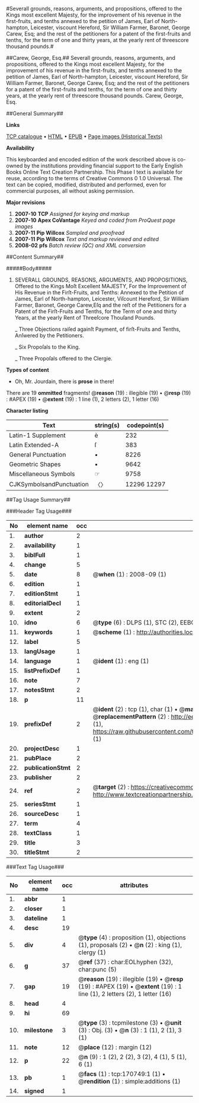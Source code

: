 #Severall grounds, reasons, arguments, and propositions, offered to the Kings most excellent Majesty, for the improvement of his revenue in the first-fruits, and tenths annexed to the petition of James, Earl of North-hampton, Leicester, viscount Hereford, Sir William Farmer, Baronet, George Carew, Esq; and the rest of the petitioners for a patent of the first-fruits and tenths, for the term of one and thirty years, at the yearly rent of threescore thousand pounds.#

##Carew, George, Esq.##
Severall grounds, reasons, arguments, and propositions, offered to the Kings most excellent Majesty, for the improvement of his revenue in the first-fruits, and tenths annexed to the petition of James, Earl of North-hampton, Leicester, viscount Hereford, Sir William Farmer, Baronet, George Carew, Esq; and the rest of the petitioners for a patent of the first-fruits and tenths, for the term of one and thirty years, at the yearly rent of threescore thousand pounds.
Carew, George, Esq.

##General Summary##

**Links**

[TCP catalogue](http://www.ota.ox.ac.uk/tcp/)  • 
[HTML](http://tei.it.ox.ac.uk/tcp/Texts-HTML/free/A80/A80231.html)  • 
[EPUB](http://tei.it.ox.ac.uk/tcp/Texts-EPUB/free/A80/A80231.epub) • 
[Page images (Historical Texts)](https://data.historicaltexts.jisc.ac.uk/view?pubId=eebo-99896593e&pageId=eebo-99896593e-170749-1)

**Availability**

This keyboarded and encoded edition of the
	       work described above is co-owned by the institutions
	       providing financial support to the Early English Books
	       Online Text Creation Partnership. This Phase I text is
	       available for reuse, according to the terms of Creative
	       Commons 0 1.0 Universal. The text can be copied,
	       modified, distributed and performed, even for
	       commercial purposes, all without asking permission.

**Major revisions**

1. __2007-10__ __TCP__ *Assigned for keying and markup*
1. __2007-10__ __Apex CoVantage__ *Keyed and coded from ProQuest page images*
1. __2007-11__ __Pip Willcox__ *Sampled and proofread*
1. __2007-11__ __Pip Willcox__ *Text and markup reviewed and edited*
1. __2008-02__ __pfs__ *Batch review (QC) and XML conversion*

##Content Summary##

#####Body#####

1. SEVERALL GROUNDS, REASONS, ARGUMENTS, AND PROPOSITIONS, Offered to the Kings Moſt Excellent MAJESTY, For the Improvement of His Revenue in the Firſt-Fruits, and Tenths: Annexed to the Petition of James, Earl of North-hampton, Leicester, Viſcount Hereford, Sir William Farmer, Baronet, George Carew,Eſq and the reſt of the Petitioners for a Patent of the Firſt-Fruits and Tenths, for the Term of one and thirty Years, at the yearly Rent of Threeſcore Thouſand Pounds.

    _ Three Objections raiſed againſt Payment, of firſt-Fruits and Tenths, Anſwered by the Petitioners.

    _ Six Propoſals to the King.

    _ Three Propoſals offered to the Clergie.

**Types of content**

  * Oh, Mr. Jourdain, there is **prose** in there!

There are 19 **ommitted** fragments! 
 @__reason__ (19) : illegible (19)  •  @__resp__ (19) : #APEX (19)  •  @__extent__ (19) : 1 line (1), 2 letters (2), 1 letter (16)

**Character listing**


|Text|string(s)|codepoint(s)|
|---|---|---|
|Latin-1 Supplement|è|232|
|Latin Extended-A|ſ|383|
|General Punctuation|•|8226|
|Geometric Shapes|▪|9642|
|Miscellaneous Symbols|☞|9758|
|CJKSymbolsandPunctuation|〈〉|12296 12297|

##Tag Usage Summary##

###Header Tag Usage###

|No|element name|occ|attributes|
|---|---|---|---|
|1.|__author__|2||
|2.|__availability__|1||
|3.|__biblFull__|1||
|4.|__change__|5||
|5.|__date__|8| @__when__ (1) : 2008-09 (1)|
|6.|__edition__|1||
|7.|__editionStmt__|1||
|8.|__editorialDecl__|1||
|9.|__extent__|2||
|10.|__idno__|6| @__type__ (6) : DLPS (1), STC (2), EEBO-CITATION (1), PROQUEST (1), VID (1)|
|11.|__keywords__|1| @__scheme__ (1) : http://authorities.loc.gov/ (1)|
|12.|__label__|5||
|13.|__langUsage__|1||
|14.|__language__|1| @__ident__ (1) : eng (1)|
|15.|__listPrefixDef__|1||
|16.|__note__|7||
|17.|__notesStmt__|2||
|18.|__p__|11||
|19.|__prefixDef__|2| @__ident__ (2) : tcp (1), char (1)  •  @__matchPattern__ (2) : ([0-9\-]+):([0-9IVX]+) (1), (.+) (1)  •  @__replacementPattern__ (2) : http://eebo.chadwyck.com/downloadtiff?vid=$1&page=$2 (1), https://raw.githubusercontent.com/textcreationpartnership/Texts/master/tcpchars.xml#$1 (1)|
|20.|__projectDesc__|1||
|21.|__pubPlace__|2||
|22.|__publicationStmt__|2||
|23.|__publisher__|2||
|24.|__ref__|2| @__target__ (2) : https://creativecommons.org/publicdomain/zero/1.0/ (1), http://www.textcreationpartnership.org/docs/. (1)|
|25.|__seriesStmt__|1||
|26.|__sourceDesc__|1||
|27.|__term__|4||
|28.|__textClass__|1||
|29.|__title__|3||
|30.|__titleStmt__|2||


###Text Tag Usage###

|No|element name|occ|attributes|
|---|---|---|---|
|1.|__abbr__|1||
|2.|__closer__|1||
|3.|__dateline__|1||
|4.|__desc__|19||
|5.|__div__|4| @__type__ (4) : proposition (1), objections (1), proposals (2)  •  @__n__ (2) : king (1), clergy (1)|
|6.|__g__|37| @__ref__ (37) : char:EOLhyphen (32), char:punc (5)|
|7.|__gap__|19| @__reason__ (19) : illegible (19)  •  @__resp__ (19) : #APEX (19)  •  @__extent__ (19) : 1 line (1), 2 letters (2), 1 letter (16)|
|8.|__head__|4||
|9.|__hi__|69||
|10.|__milestone__|3| @__type__ (3) : tcpmilestone (3)  •  @__unit__ (3) : Obj. (3)  •  @__n__ (3) : 1 (1), 2 (1), 3 (1)|
|11.|__note__|12| @__place__ (12) : margin (12)|
|12.|__p__|22| @__n__ (9) : 1 (2), 2 (2), 3 (2), 4 (1), 5 (1), 6 (1)|
|13.|__pb__|1| @__facs__ (1) : tcp:170749:1 (1)  •  @__rendition__ (1) : simple:additions (1)|
|14.|__signed__|1||
